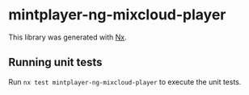 # mintplayer-ng-mixcloud-player

This library was generated with [Nx](https://nx.dev).

## Running unit tests

Run `nx test mintplayer-ng-mixcloud-player` to execute the unit tests.
